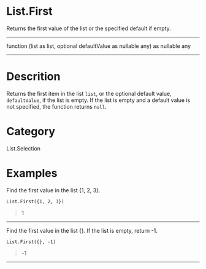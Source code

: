 ﻿# List.First
Returns the first value of the list or the specified default if empty.
***
function (list as list, optional defaultValue as nullable any) as nullable any
***
# Descrition 
Returns the first item in the list <code>list</code>, or the optional default value, <code>defaultValue</code>, if the list is empty.
    If the list is empty and a default value is not specified, the function returns <code>null</code>.
# Category 
List.Selection
# Examples 
Find the first value in the list {1, 2, 3}.
```
List.First({1, 2, 3})
```
> 1
***
Find the first value in the list {}. If the list is empty, return -1.
```
List.First({}, -1)
```
> -1
***
